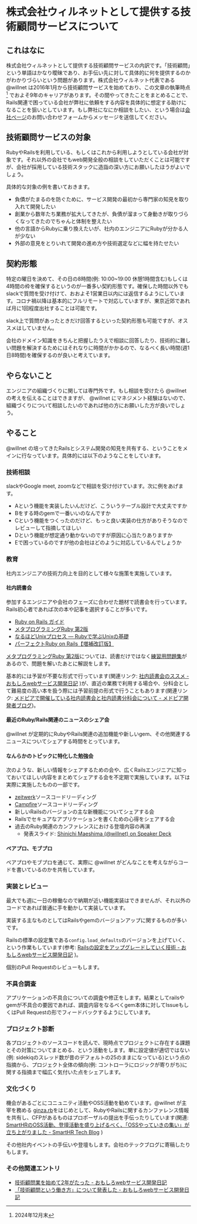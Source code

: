 # 株式会社ウィルネットとして提供する技術顧問サービスについて

## これはなに

株式会社ウィルネットとして提供する技術顧問サービスの内訳です。「技術顧問」という単語はかなり曖昧であり、お手伝い先に対して具体的に何を提供するのかがわかりづらいという問題があります。株式会社ウィルネット代表である @willnet は2016年1月から技術顧問サービスを始めており、この文章の執筆時点 [^1] でおよそ9年のキャリアがあります。その間やってきたことをまとめることで、Rails関連で困っている会社が弊社に依頼をする内容を具体的に想定する助けになることを狙いとしています。もし弊社になにか相談をしたい、という場合は[会社ページ](https://willnet.jp/)のお問い合わせフォームからメッセージを送信してください。

## 技術顧問サービスの対象

RubyやRailsを利用している、もしくはこれから利用しようとしている会社が対象です。それ以外の会社でもweb開発全般の相談をしていただくことは可能ですが、会社が採用している技術スタックに造詣の深い方にお願いしたほうがよいでしょう。

具体的な対象の例を書いておきます。

- 負債がたまるのを防ぐために、サービス開発の最初から専門家の知見を取り入れて開発したい
- 創業から数年たち業務が拡大してきたが、負債が溜まって身動きが取りづらくなってきたのでちゃんと体制を整えたい
- 他の言語からRubyに乗り換えたいが、社内のエンジニアにRubyが分かる人が少ない
- 外部の意見をとりいれて開発の進め方や技術選定などに幅を持たせたい
## 契約形態

特定の曜日を決めて、その日の8時間(例: 10:00~19:00 休憩1時間含む)もしくは4時間の枠を確保するというのが一番多い契約形態です。確保した時間以外でもslackで質問を受け付けて、おおよそ1営業日以内には返信するようにしています。コロナ禍以降は基本的にフルリモートで対応していますが、東京近郊であれば月に1回程度出社することは可能です。

slack上で質問があったときだけ回答するといった契約形態も可能ですが、オススメはしていません。

会社のドメイン知識をきちんと把握したうえで相談に回答したり、技術的に難しい問題を解決するためにはそれなりに時間がかかるので、なるべく長い時間(週1日8時間)を確保するのが良いと考えています。

## やらないこと

エンジニアの組織づくりに関しては専門外です。もし相談を受けたら @willnet の考えを伝えることはできますが、 @willnet にマネジメント経験はないので、組織づくりについて相談したいのであれば他の方にお願いした方が良いでしょう。

## やること

@willnet の培ってきたRailsとシステム開発の知見を共有する、ということをメインに行なっています。具体的には以下のようなことをしています。

### 技術相談

slackやGoogle meet, zoomなどで相談を受け付けています。次に例をあげます。

- Aという機能を実装したいんだけど、こういうテーブル設計で大丈夫ですか
- Bをする時のgemで一番いいのなんですか
- Cという機能をつくったのだけど、もっと良い実装の仕方がありそうなのでレビューして指摘してほしい
- Dという機能が想定通り動かないのですが原因に心当たりありますか
- Eで困っているのですが他の会社はどのように対応しているんでしょうか
### 教育

社内エンジニアの技術力向上を目的として様々な施策を実施しています。

#### 社内読書会

参加するエンジニアや会社のフェーズに合わせた題材で読書会を行っています。Rails初心者であれば次の本や記事を選択することが多いです。

- [Ruby on Rails ガイド](https://railsguides.jp/)
- [メタプログラミングRuby 第2版](https://www.oreilly.co.jp/books/9784873117430/)
- [なるほどUnixプロセス ― Rubyで学ぶUnixの基礎](https://tatsu-zine.com/books/naruhounix)
- [パーフェクトRuby on Rails【増補改訂版】](https://gihyo.jp/book/2020/978-4-297-11462-6)

[メタプログラミングRuby 第2版](https://www.oreilly.co.jp/books/9784873117430/)については、読書だけではなく[練習用問題集](https://github.com/kinoppyd/reading-metaprogramming-ruby)があるので、問題を解いたあとに解説をします。

基本的には予習が不要な形式で行っています(関連リンク: [社内読書会のススメ - おもしろwebサービス開発日記](https://blog.willnet.in/entry/2018/08/09/110156) )が、直近の業務で利用する場合や、分科会として難易度の高い本を扱う際には予習前提の形式で行うこともあります(関連リンク: [メドピアで開催している社内読書会と社内読書分科会について - メドピア開発者ブログ](https://tech.medpeer.co.jp/entry/2021/03/18/090000))。

#### 最近のRuby/Rails関連のニュースのシェア会

@willnet が定期的にRubyやRails関連の追加機能や新しいgem、その他関連するニュースについてシェアする時間をとっています。

#### なんらかのトピックに特化した勉強会

次のような、新しい情報をシェアするための会や、広くRailsエンジニアに知っておいてほしい内容をまとめてシェアする会を不定期で実施しています。以下は実際に実施したものの一部です。

- [zeitwerk](https://github.com/fxn/zeitwerk)ソースコードリーディング
- [Campfire](https://once.com/campfire)ソースコードリーディング
- 新しいRailsのバージョンの主な新機能についてシェアする会
- Railsでセキュアなアプリケーションを書くための心得をシェアする会
- 過去のRuby関連のカンファレンスにおける登壇内容の再演
  - 発表スライド: [Shinichi Maeshima (@willnet) on Speaker Deck](https://speakerdeck.com/willnet)


#### ペアプロ、モブプロ

ペアプロやモブプロを通じて、実際に @willnet がどんなことを考えながらコードを書いているのかを共有しています。
### 実装とレビュー

最大でも週に一日の稼働なので納期が近い機能実装はできませんが、それ以外のコードであれば普通に手を動かして実装しています。

実装する主なものとしてはRailsやgemのバージョンアップに関するものが多いです。

Railsの標準の設定集である`config.load_defaults`のバージョンを上げていく、という作業もしています(参考: [Railsの設定をアップグレードしていく技術 - おもしろwebサービス開発日記](https://blog.willnet.in/entry/2023/12/21/164630) )。

個別のPull Requestのレビューもします。

### 不具合調査

アプリケーションの不具合についての調査や修正をします。結果としてrailsやgemが不具合の要因であれば、調査内容をなるべくgem本体に対してIssueもしくはPull Requestの形でフィードバックするようにしています。

### プロジェクト診断

各プロジェクトのソースコードを読んで、現時点でプロジェクトに存在する課題とその対策についてまとめる、という活動をします。単に設定値が適切ではない(例: sidekiqのスレッド数が昔のデフォルトの25のままになっている)という点の指摘から、プロジェクト全体の傾向(例: コントローラにロジックが寄りがち)に関する指摘まで幅広く気付いた点をシェアします。

### 文化づくり

機会があるごとにコニュニティ活動やOSS活動を勧めています。@willnet が主宰を務める [ginza.rb](https://ginzarb.github.io/)をはじめとして、RubyやRailsに関するカンファレンス情報を共有し、CFPがあるものはプロポーザルの提出を手伝ったりしています(関連: [SmartHRのOSS活動、登壇活動を盛り上げるべく、「OSSやっていきの集い」が立ち上がりました - SmartHR Tech Blog](https://tech.smarthr.jp/entry/2024/07/25/115328) )

その他社内イベントの手伝いや登壇もします。会社のテックブログに寄稿したりもします。

### その他関連エントリ

- [技術顧問業を始めて2年がたった - おもしろwebサービス開発日記](https://blog.willnet.in/entry/2018/04/09/101808)
- [「技術顧問という働き方」について発表した - おもしろwebサービス開発日記](https://blog.willnet.in/entry/2018/07/16/001544)

[^1]: 2024年12月末

